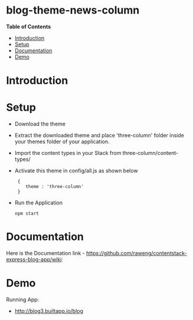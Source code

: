 # blog-theme-news-column
<!-- START doctoc generated TOC please keep comment here to allow auto update -->
<!-- DON'T EDIT THIS SECTION, INSTEAD RE-RUN doctoc TO UPDATE -->
**Table of Contents**

- [Introduction](#introduction)
- [Setup](#setup)
- [Documentation](#documentation)
- [Demo](#demo)


<!-- END doctoc generated TOC please keep comment here to allow auto update -->

# Introduction

# Setup
* Download the theme
* Extract the downloaded theme and place 'three-column' folder inside your themes folder of your application.
* Import the content types in your Stack from three-column/content-types/
* Activate this theme in config/all.js as shown below

    ```
     {
        theme : 'three-column'
     }
    ```
* Run the Application

    ``` npm start ```

# Documentation
Here is the Documentation link - https://github.com/raweng/contentstack-express-blog-app/wiki:

# Demo
Running App:
* http://blog3.builtapp.io/blog
